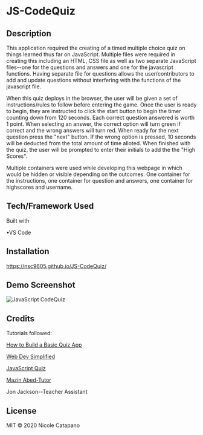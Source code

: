 # JS-CodeQuiz

## Description

This application required the creating of a timed multiple choice quiz on things learned thus far on JavaScript. Multiple files were required in creating this including an HTML, CSS file as well as two separate JavaScript files--one for the questions and answers and one for the javascript functions. Having separate file for questions allows the user/contributors to add and update questions without interfering with the functions of the javascript file. 

When this quiz deploys in the browser, the user will be given a set of instructions/rules to follow before entering the game. Once the user is ready to begin, they are instructed to click the start button to begin the timer counting down from 120 seconds. Each correct question answered is worth 1 point. When selecting an answer, the correct option will turn green if correct and the wrong answers will turn red. When ready for the next question press the "next" button. If the wrong option is pressed, 10 seconds will be deducted from the total amount of time alloted. When finished with the quiz, the user will be prompted to enter their initials to add the the "High Scores". 

Multiple containers were used while developing this webpage in which would be hidden or visible depending on the outcomes. One container for the instructions, one container for question and answers, one container for highscores and username.

## Tech/Framework Used

Built with

•VS Code

## Installation

https://nsc9605.github.io/JS-CodeQuiz/

## Demo Screenshot

![JavaScript CodeQuiz](https://media.giphy.com/media/hWsTSWzayvfhwwGa6x/giphy.gif)

## Credits

Tutorials followed:

[How to Build a Basic Quiz App](https://www.youtube.com/watch?v=2Bpiluefkh8)

[Web Dev Simplified](https://www.youtube.com/watch?v=riDzcEQbX6k)

[JavaScript Quiz]( https://www.w3schools.com/quiztest/quiztest.asp?qtest=JS)

[Mazin Abed-Tutor](mazin_a_abd@yahoo.com) 

Jon Jackson--Teacher Assistant


## License

MIT © 2020 Nicole Catapano

